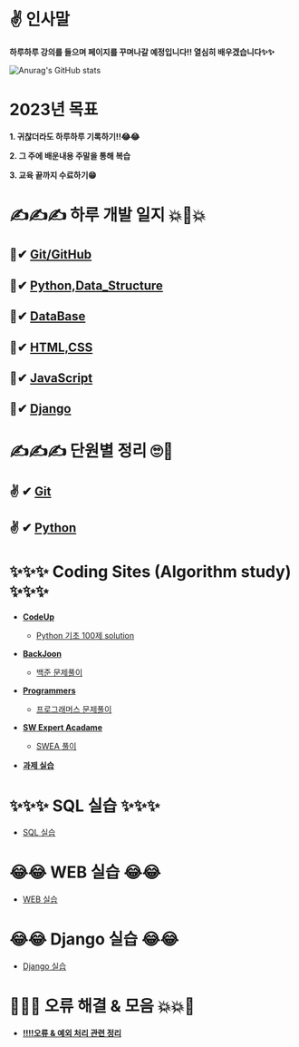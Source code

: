 # ✌ 인사말

**하루하루 강의를 들으며 페이지를 꾸며나갈 예정입니다!! 열심히 배우겠습니다✨✨**

![Anurag's GitHub stats](https://github-readme-stats.vercel.app/api?username=choikeunyoung&show_icons=true&theme=radical)

# 2023년 목표

**1. 귀찮더라도 하루하루 기록하기!!😂😂**

**2. 그 주에 배운내용 주말을 통해 복습**

**3. 교육 끝까지 수료하기😁**

# ✍✍✍ 하루 개발 일지 💥💢💥

## 💅✔ [Git/GitHub](https://github.com/choikeunyoung/mystory/tree/master/Git)

## 💅✔ [Python,Data_Structure](https://github.com/choikeunyoung/mystory/tree/master/Python)

## 💅✔ [DataBase](https://github.com/choikeunyoung/mystory/tree/master/DB)

## 💅✔ [HTML,CSS](https://github.com/choikeunyoung/mystory/tree/master/Html%2CCss)

## 💅✔ [JavaScript](https://github.com/choikeunyoung/mystory/tree/master/JavaScript)

## 💅✔ [Django](https://github.com/choikeunyoung/mystory/tree/master/Django/1%20%EC%9D%BC%EC%B0%A8)

# ✍✍✍ 단원별 정리 🙄💅

## ✌ ✔ [Git](https://github.com/choikeunyoung/reviews/tree/master/1%20%EC%A3%BC%EC%B0%A8%20%EB%B3%B5%EC%8A%B5)

## ✌ ✔ [Python](https://github.com/choikeunyoung/reviews/tree/master/2%20%EC%A3%BC%EC%B0%A8%20%EB%B3%B5%EC%8A%B5)

# ✨✨✨ Coding Sites (Algorithm study) ✨✨✨

- **[CodeUp](https://codeup.kr/)**

  - [Python 기초 100제 solution](https://github.com/choikeunyoung/algorithm/tree/master/codeup_100)

- **[BackJoon](https://www.acmicpc.net/)**

  - [백준 문제풀이](https://github.com/choikeunyoung/algorithm/tree/master/%EB%B0%B1%EC%A4%80)

- **[Programmers](https://programmers.co.kr/)**

  - [프로그래머스 문제풀이](https://github.com/choikeunyoung/algorithm/tree/master/%ED%94%84%EB%A1%9C%EA%B7%B8%EB%9E%98%EB%A8%B8%EC%8A%A4)

- **[SW Expert Acadame](https://swexpertacademy.com/main/main.do)**

  - [SWEA 풀이](https://github.com/choikeunyoung/algorithm/tree/master/SWEA)

- **[과제 실습](https://github.com/choikeunyoung/algorithm/tree/master/%EA%B0%95%EC%9D%98%20%EC%8B%A4%EC%8A%B5)**

# ✨✨✨ SQL 실습 ✨✨✨

- [SQL 실습](https://github.com/choikeunyoung/SQL)

# 😂😂 WEB 실습 😂😂

- [WEB 실습](https://github.com/choikeunyoung/web_prac)

# 😂😂 Django 실습 😂😂

- [Django 실습](https://github.com/choikeunyoung/Django)

# 💢💥💥 오류 해결 & 모음 💥💥💢

- **[‼‼오류 & 예외 처리 관련 정리](https://github.com/choikeunyoung/mystory/tree/master/10%20%EC%9D%BC%EC%B0%A8)**
